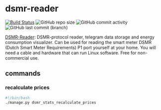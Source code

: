 # dsmr-reader

[![Build Status](https://drone.theautomation.nl/api/badges/theautomation/dsmr-reader/status.svg)](https://drone.theautomation.nl/theautomation/dsmr-reader)
![GitHub repo size](https://img.shields.io/github/repo-size/theautomation/dsmr-reader?logo=Github)
![GitHub commit activity](https://img.shields.io/github/commit-activity/y/theautomation/dsmr-reader?logo=github)
![GitHub last commit (branch)](https://img.shields.io/github/last-commit/theautomation/dsmr-reader/main?logo=github)

[DSMR-Reader](https://github.com/xirixiz/dsmr-reader-docker): DSMR-protocol reader, telegram data storage and energy consumption visualizer. Can be used for reading the smart meter DSMR (Dutch Smart Meter Requirements) P1 port yourself at your home. You will need a cable and hardware that can run Linux software. Free for non-commercial use.

## commands

### recalculate prices

```bash
#!/bin/bash
./manage.py dsmr_stats_recalculate_prices
```
